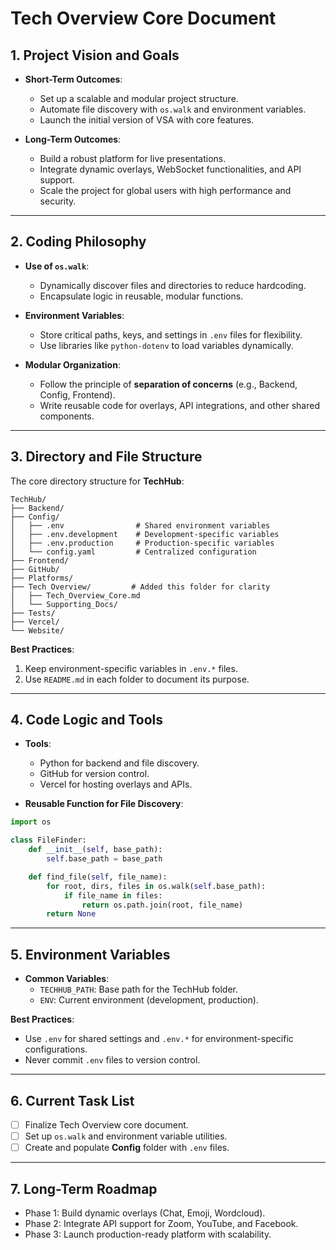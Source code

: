 
# Tech Overview Core Document

## 1. Project Vision and Goals
- **Short-Term Outcomes**:
  - Set up a scalable and modular project structure.
  - Automate file discovery with `os.walk` and environment variables.
  - Launch the initial version of VSA with core features.

- **Long-Term Outcomes**:
  - Build a robust platform for live presentations.
  - Integrate dynamic overlays, WebSocket functionalities, and API support.
  - Scale the project for global users with high performance and security.

---

## 2. Coding Philosophy
- **Use of `os.walk`**:
  - Dynamically discover files and directories to reduce hardcoding.
  - Encapsulate logic in reusable, modular functions.

- **Environment Variables**:
  - Store critical paths, keys, and settings in `.env` files for flexibility.
  - Use libraries like `python-dotenv` to load variables dynamically.

- **Modular Organization**:
  - Follow the principle of **separation of concerns** (e.g., Backend, Config, Frontend).
  - Write reusable code for overlays, API integrations, and other shared components.

---

## 3. Directory and File Structure
The core directory structure for **TechHub**:
```
TechHub/
├── Backend/
├── Config/
│   ├── .env                # Shared environment variables
│   ├── .env.development    # Development-specific variables
│   ├── .env.production     # Production-specific variables
│   └── config.yaml         # Centralized configuration
├── Frontend/
├── GitHub/
├── Platforms/
├── Tech Overview/         # Added this folder for clarity
│   ├── Tech_Overview_Core.md
│   └── Supporting_Docs/
├── Tests/
├── Vercel/
└── Website/
```

**Best Practices**:
1. Keep environment-specific variables in `.env.*` files.
2. Use `README.md` in each folder to document its purpose.

---

## 4. Code Logic and Tools
- **Tools**:
  - Python for backend and file discovery.
  - GitHub for version control.
  - Vercel for hosting overlays and APIs.

- **Reusable Function for File Discovery**:
```python
import os

class FileFinder:
    def __init__(self, base_path):
        self.base_path = base_path

    def find_file(self, file_name):
        for root, dirs, files in os.walk(self.base_path):
            if file_name in files:
                return os.path.join(root, file_name)
        return None
```

---

## 5. Environment Variables
- **Common Variables**:
  - `TECHHUB_PATH`: Base path for the TechHub folder.
  - `ENV`: Current environment (development, production).

**Best Practices**:
- Use `.env` for shared settings and `.env.*` for environment-specific configurations.
- Never commit `.env` files to version control.

---

## 6. Current Task List
- [ ] Finalize Tech Overview core document.
- [ ] Set up `os.walk` and environment variable utilities.
- [ ] Create and populate **Config** folder with `.env` files.

---

## 7. Long-Term Roadmap
- Phase 1: Build dynamic overlays (Chat, Emoji, Wordcloud).
- Phase 2: Integrate API support for Zoom, YouTube, and Facebook.
- Phase 3: Launch production-ready platform with scalability.

